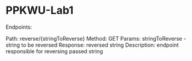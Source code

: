 # PPKWU-Lab1

Endpoints:

Path: reverse/{stringToReverse}
Method: GET
Params: stringToReverse - string to be reversed
Response: reversed string
Description: endpoint responsible for reversing passed string

